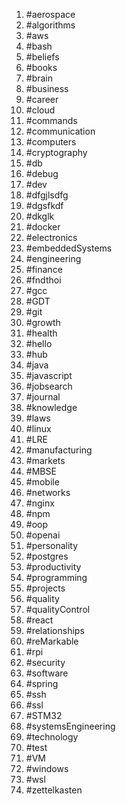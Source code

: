 1. #aerospace
1. #algorithms
1. #aws
1. #bash
1. #beliefs
1. #books
1. #brain
1. #business
1. #career
1. #cloud
1. #commands
1. #communication
1. #computers
1. #cryptography
1. #db
1. #debug
1. #dev
1. #dfgjlsdfg
1. #dgsfkdf
1. #dkglk
1. #docker
1. #electronics
1. #embeddedSystems
1. #engineering
1. #finance
1. #fndthoi
1. #gcc
1. #GDT
1. #git
1. #growth
1. #health
1. #hello
1. #hub
1. #java
1. #javascript
1. #jobsearch
1. #journal
1. #knowledge
1. #laws
1. #linux
1. #LRE
1. #manufacturing
1. #markets
1. #MBSE
1. #mobile
1. #networks
1. #nginx
1. #npm
1. #oop
1. #openai
1. #personality
1. #postgres
1. #productivity
1. #programming
1. #projects
1. #quality
1. #qualityControl
1. #react
1. #relationships
1. #reMarkable
1. #rpi
1. #security
1. #software
1. #spring
1. #ssh
1. #ssl
1. #STM32
1. #systemsEngineering
1. #technology
1. #test
1. #VM
1. #windows
1. #wsl
1. #zettelkasten

